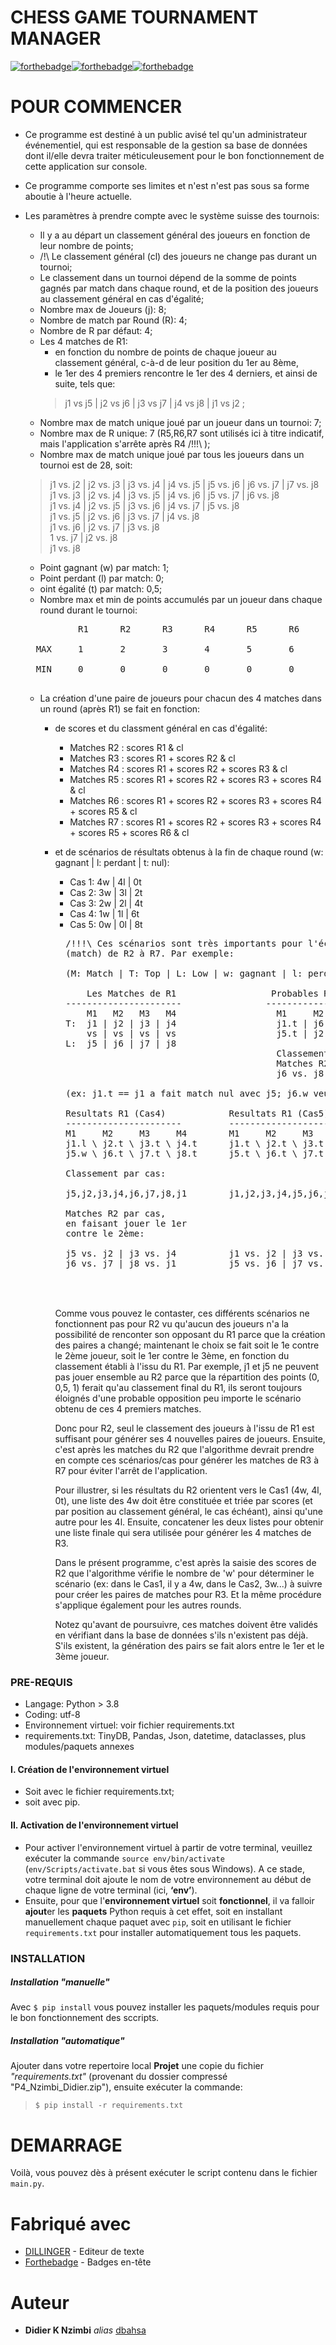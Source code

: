 # CHESS GAME TOURNAMENT MANAGER

[![forthebadge](http://forthebadge.com/images/badges/built-with-love.svg)](#)[![forthebadge](https://forthebadge.com/images/badges/check-it-out.svg)](#)[![forthebadge](https://forthebadge.com/images/badges/made-with-markdown.svg)](#)

# POUR COMMENCER

* Ce programme est destiné à un public avisé tel qu'un administrateur événementiel, qui est responsable de la gestion sa base de données
dont il/elle devra traiter méticuleusement pour le bon fonctionnement de cette application sur console.

* Ce programme comporte ses limites et n'est n'est pas sous sa forme aboutie à l'heure actuelle.

* Les paramètres à prendre compte avec le système suisse des tournois:
    - Il y a au départ un classement général des joueurs en fonction de leur nombre de points;
    - /!\ Le classement général (cl) des joueurs ne change pas durant un tournoi;
    - Le classement dans un tournoi dépend de la somme de points gagnés par match dans chaque round, et de la position des joueurs au classement général en cas d'égalité;
    - Nombre max de Joueurs (j): 8;
    - Nombre de match par Round (R): 4;
    - Nombre de R par défaut: 4;
    - Les 4 matches de R1:
        - en fonction du nombre de points de chaque joueur au classement général, c-à-d de leur position du 1er au 8ème,
        - le 1er des 4 premiers rencontre le 1er des 4 derniers, et ainsi de suite, tels que:<br>
        > j1 vs j5   |   j2 vs j6   |  j3 vs j7   |   j4 vs j8   |   j1 vs j2 ;
    - Nombre max de match unique joué par un joueur dans un tournoi: 7;
    - Nombre max de R unique: 7 (R5,R6,R7 sont utilisés ici à titre indicatif, mais l'application s'arrête après R4 /!!!\ );
    - Nombre max de match unique joué par tous les joueurs dans un tournoi est de 28, soit:
    > j1 vs. j2   |   j2 vs. j3   |   j3 vs. j4   |   j4 vs. j5   |   j5 vs. j6   |   j6 vs. j7   |   j7 vs. j8<br>
    > j1 vs. j3   |   j2 vs. j4   |   j3 vs. j5   |   j4 vs. j6   |   j5 vs. j7   |   j6 vs. j8<br>
    > j1 vs. j4   |   j2 vs. j5   |   j3 vs. j6   |   j4 vs. j7   |   j5 vs. j8<br>
    > j1 vs. j5   |   j2 vs. j6   |   j3 vs. j7   |   j4 vs. j8<br>
    > j1 vs. j6   |   j2 vs. j7   |   j3 vs. j8<br>
    > 1 vs. j7   |   j2 vs. j8<br>
    > j1 vs. j8<br>
    - Point gagnant (w) par match: 1;
    - Point perdant (l) par match: 0;
    - oint égalité (t) par match: 0,5;
    - Nombre max et min de points accumulés par un joueur dans chaque round durant le tournoi:<br>
    <pre>
            R1      R2      R3      R4      R5      R6      R7<br>
    MAX     1       2       3       4       5       6       7<br>
    MIN     0       0       0       0       0       0       0
    </pre>
    - La création d'une paire de joueurs pour chacun des 4 matches dans un round (après R1) se fait en fonction:
        - de scores et du classment général en cas d'égalité:
            - Matches R2 : scores R1 & cl
            - Matches R3 : scores R1 + scores R2 & cl
            - Matches R4 : scores R1 + scores R2 + scores R3 & cl
            - Matches R5 : scores R1 + scores R2 + scores R3 + scores R4 & cl
            - Matches R6 : scores R1 + scores R2 + scores R3 + scores R4 + scores R5 & cl
            - Matches R7 : scores R1 + scores R2 + scores R3 + scores R4 + scores R5 + scores R6 & cl
            
        - et de scénarios de résultats obtenus à la fin de chaque round (w: gagnant | l: perdant | t: nul):
            - Cas 1:  4w   |   4l   |   0t
            - Cas 2:  3w   |   3l   |   2t
            - Cas 3:  2w   |   2l   |   4t
            - Cas 4:  1w   |   1l   |   6t
            - Cas 5:  0w   |   0l   |   8t
            <pre>
            /!!!\ Ces scénarios sont très importants pour l'écriture des algorithmes pour générer les paires de joueurs
            (match) de R2 à R7. Par exemple:
            
            (M: Match | T: Top | L: Low | w: gagnant | l: perdant | t: nul)

                Les Matches de R1                  Probables Resultats R1 (Cas3)
            ----------------------                -----------------------------
                M1   M2   M3   M4                   M1     M2     M3     M4
            T:  j1 | j2 | j3 | j4                   j1.t | j6.w | j3.t | j8.w
                vs | vs | vs | vs                   j5.t | j2.l | j7.t | j4.l
            L:  j5 | j6 | j7 | j8                   
                                                    Classement: j6,j8,j1,j3,j5,j7,j2,j4
                                                    Matches R2 en faisant jouer le 1er contre le 2ème:
                                                    j6 vs. j8 | j1 vs. j3 | j5 vs. j7 | j2 vs. j4 
            
            (ex: j1.t == j1 a fait match nul avec j5; j6.w veut dire j6 a gagné, et j2 a jerdu (j2.l))

            Resultats R1 (Cas4)            Resultats R1 (Cas5)            Resultats R1 (Cas1)            Resultats R1 (Cas2)
            ----------------------         ------------------------       ------------------------       ------------------------
            M1     M2     M3     M4        M1     M2     M3     M4        M1     M2     M3     M4        M1     M2     M3     M4
            j1.l \ j2.t \ j3.t \ j4.t      j1.t \ j2.t \ j3.t \ j4.t      j1.w \ j2.l \ j3.w \ j4.l      j1.t \ j2.l \ j3.w \ j4.w
            j5.w \ j6.t \ j7.t \ j8.t      j5.t \ j6.t \ j7.t \ j8.t      j5.l \ j6.w \ j7.l \ j8.w      j5.t \ j6.w \ j7.l \ j8.l
            
            Classement par cas:
            
            j5,j2,j3,j4,j6,j7,j8,j1        j1,j2,j3,j4,j5,j6,j7,j8        j1,j3,j6,j8,j2,j4,j5,j7        j3,j4,j6,j1,j5,j2,j7,j8

            Matches R2 par cas,
            en faisant jouer le 1er
            contre le 2ème:
            
            j5 vs. j2 | j3 vs. j4          j1 vs. j2 | j3 vs. j4          j1 vs. j3 | j6 vs. j8          j3 vs. j4 | j6 vs. j1
            j6 vs. j7 | j8 vs. j1          j5 vs. j6 | j7 vs. j8          j2 vs. j4 | j5 vs. j7          j5 vs. j2 | j7 vs. j8

            </pre>
            <br>
            Comme vous pouvez le contaster, ces différents scénarios ne fonctionnent pas pour R2 vu qu'aucun des joueurs n'a la possibilité de renconter son opposant du R1 parce que la création des paires a changé; maintenant le choix se fait soit le 1e contre le 2ème joueur, soit le 1er contre le 3ème, en fonction du classement établi à l'issu du R1.  Par exemple, j1 et j5 ne peuvent pas jouer ensemble au R2 parce que la répartition des points (0, 0,5, 1) ferait qu'au classement final du R1, ils seront toujours éloignés d'une probable opposition peu importe le scénario obtenu de ces 4 premiers matches.

            Donc pour R2, seul le classement des joueurs à l'issu de R1 est suffisant pour générer ses 4 nouvelles paires de joueurs. Ensuite, c'est après les matches du R2 que l'algorithme devrait prendre en compte ces scénarios/cas pour générer les matches de R3 à R7 pour éviter l'arrêt de l'application.

            Pour illustrer, si les résultats du R2 orientent vers le Cas1 (4w, 4l, 0t), une liste des 4w doit être constituée et triée par scores (et par position au classement général, le cas échéant), ainsi qu'une autre pour les 4l.  Ensuite, concatener les deux listes pour obtenir une liste finale qui sera utilisée pour générer les 4 matches de R3.

            Dans le présent programme, c'est après la saisie des scores de R2 que l'algorithme vérifie le nombre de 'w' pour déterminer le scénario (ex: dans le Cas1, il y a 4w, dans le Cas2, 3w...) à suivre pour créer les paires de matches pour R3.  Et la même procédure s'applique également pour les autres rounds. 
            
            Notez qu'avant de poursuivre, ces matches doivent être validés en vérifiant dans la base de données s'ils n'existent pas déjà. S'ils existent, la génération des pairs se fait alors entre le 1er et le 3ème joueur.


### PRE-REQUIS
* Langage: Python > 3.8
* Coding: utf-8
* Environnement virtuel: voir fichier requirements.txt
* requirements.txt: TinyDB, Pandas, Json, datetime, dataclasses, plus modules/paquets annexes

#### I. Création de l'environnement virtuel
* Soit avec le fichier requirements.txt;
* soit avec pip.

#### II. Activation de l'environnement virtuel
* Pour activer l'environnement virtuel à partir de votre terminal, veuillez exécuter la commande `source env/bin/activate`  (`env/Scripts/activate.bat` si vous êtes sous Windows). A ce stade, votre terminal doit ajoute le nom de votre environnement au début de chaque ligne de votre terminal (ici, **‘env’**).
* Ensuite, pour que l'**environnement virtuel** soit **fonctionnel**, il va falloir **ajout**er les **paquets** Python requis à cet effet, soit en installant manuellement chaque paquet avec `pip`, soit en utilisant le fichier `requirements.txt` pour installer automatiquement tous les paquets.


### INSTALLATION

##### Installation _"manuelle"_
Avec `$ pip install` vous pouvez installer les paquets/modules requis pour le bon fonctionnement des sccripts. 

##### Installation _"automatique"_
Ajouter dans votre repertoire local **Projet** une copie du fichier _"requirements.txt"_ (provenant du dossier compressé "P4_Nzimbi_Didier.zip"), ensuite exécuter la commande:
> `$ pip install -r requirements.txt`

# DEMARRAGE
Voilà, vous pouvez dès à présent exécuter le script contenu dans le fichier `main.py`.


# Fabriqué avec
* [DILLINGER](https://dillinger.io) - Editeur de texte
* [Forthebadge](http://forthebadge.com) - Badges en-tête

# Auteur
* **Didier K Nzimbi** _alias_ [dbahsa](https://github.com/dbahsa)